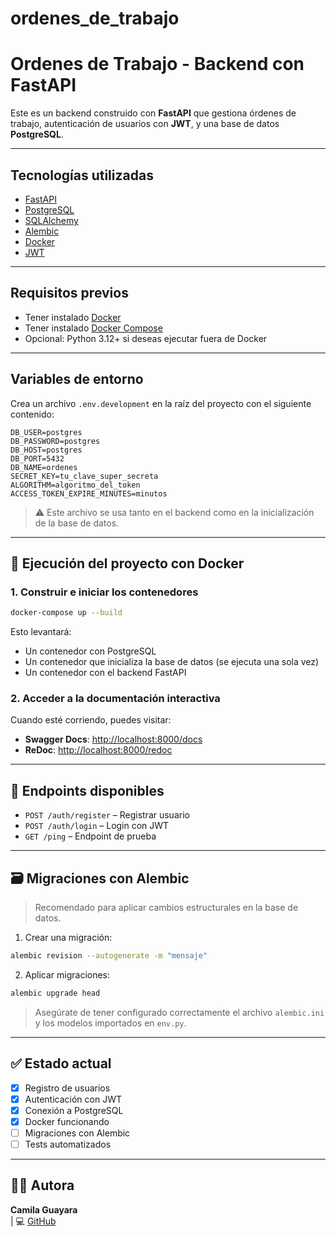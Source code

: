 # ordenes_de_trabajo

#  Ordenes de Trabajo - Backend con FastAPI

Este es un backend construido con **FastAPI** que gestiona órdenes de trabajo, autenticación de usuarios con **JWT**, y una base de datos **PostgreSQL**.

---

## Tecnologías utilizadas

- [FastAPI](https://fastapi.tiangolo.com/)
- [PostgreSQL](https://www.postgresql.org/)
- [SQLAlchemy](https://www.sqlalchemy.org/)
- [Alembic](https://alembic.sqlalchemy.org/)
- [Docker](https://www.docker.com/)
- [JWT](https://jwt.io/)

---

## Requisitos previos

- Tener instalado [Docker](https://www.docker.com/)
- Tener instalado [Docker Compose](https://docs.docker.com/compose/)
- Opcional: Python 3.12+ si deseas ejecutar fuera de Docker

---

## Variables de entorno

Crea un archivo `.env.development` en la raíz del proyecto con el siguiente contenido:

```env
DB_USER=postgres
DB_PASSWORD=postgres
DB_HOST=postgres
DB_PORT=5432
DB_NAME=ordenes
SECRET_KEY=tu_clave_super_secreta
ALGORITHM=algoritmo_del_token
ACCESS_TOKEN_EXPIRE_MINUTES=minutos
```

> ⚠️ Este archivo se usa tanto en el backend como en la inicialización de la base de datos.

---

## 🐳 Ejecución del proyecto con Docker

### 1. Construir e iniciar los contenedores

```bash
docker-compose up --build
```

Esto levantará:

- Un contenedor con PostgreSQL
- Un contenedor que inicializa la base de datos (se ejecuta una sola vez)
- Un contenedor con el backend FastAPI

### 2. Acceder a la documentación interactiva

Cuando esté corriendo, puedes visitar:

- **Swagger Docs**: [http://localhost:8000/docs](http://localhost:8000/docs)
- **ReDoc**: [http://localhost:8000/redoc](http://localhost:8000/redoc)

---

## 🧪 Endpoints disponibles

- `POST /auth/register` – Registrar usuario
- `POST /auth/login` – Login con JWT
- `GET /ping` – Endpoint de prueba

---

## 🗃️ Migraciones con Alembic

> Recomendado para aplicar cambios estructurales en la base de datos.

1. Crear una migración:

```bash
alembic revision --autogenerate -m "mensaje"
```

2. Aplicar migraciones:

```bash
alembic upgrade head
```

> Asegúrate de tener configurado correctamente el archivo `alembic.ini` y los modelos importados en `env.py`.

---

## ✅ Estado actual

- [x] Registro de usuarios
- [x] Autenticación con JWT
- [x] Conexión a PostgreSQL
- [x] Docker funcionando
- [ ] Migraciones con Alembic
- [ ] Tests automatizados

---

## 🧑‍💻 Autora

**Camila Guayara**  
| 💻 [GitHub](https://github.com/camila1973)

